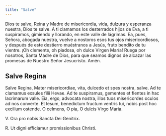 ```yaml
---
title: "Salve"
---
```


Dios te salve, Reina y Madre de misericordia, vida, dulzura y esperanza nuestra, Dios te salve. A ti clamamos los desterrados hijos de Eva, a ti suspiramos, gimiendo y llorando, en este valle de lágrimas. Ea, pues, Señora, abogada nuestra, vuelve a nostoros esos tus ojos misericordiosos, y después de este destierro muéstranos a Jesús, fruto bendito de tu vientre. ¡Oh clemente, oh piadosa, oh dulce Virgen María! Ruega por nosotros, Santa Madre de Dios, para que seamos dignos de alcazar las promesas de Nuestro Señor Jesucristo. Amén.


## Salve Regina

Salve Regina, Mater misericordiae, vita, dulcedo et spes nostra, salve. Ad te clamamus exsules filii Hevae. Ad te suspiramus, gementes et flentes in hac lacrimarum valle. Eia, ergo, advocata nostra, illos tuos misericordes oculos ad nos converte. Et lesum, benedictum fructum ventris tui, nobis post hoc excilium ostende. O celmens, O pia, O dulcis Virgo Maria.

V. Ora pro nobis Sancta Dei Genitrix.

R. Ut digni efficiamur promissionibus Christi.
